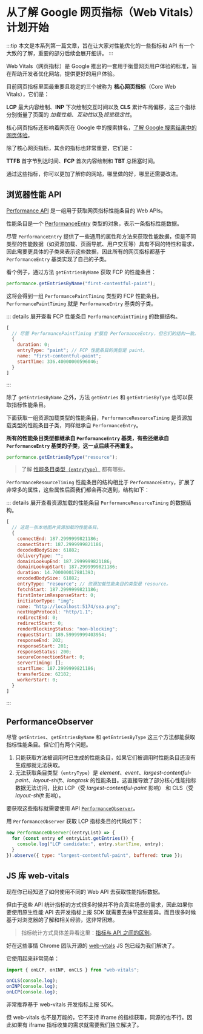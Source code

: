 # 从了解 Google 网页指标（Web Vitals）计划开始

:::tip
本文是本系列第一篇文章，旨在让大家对性能优化的一些指标和 API 有一个大致的了解，重要的部分后续会展开细讲。
:::

Web Vitals（网页指标）是 Google 推出的一套用于衡量网页用户体验的标准，旨在帮助开发者优化网站，提供更好的用户体验。

目前网页指标里面最重要且稳定的三个被称为 **核心网页指标**（Core Web Vitals），它们是：

**LCP** 最大内容绘制、**INP** 下次绘制交互时间以及 **CLS** 累计布局偏移，这三个指标分别衡量了页面的 _加载性能_、*互动性*以及*视觉稳定性*。

核心网页指标还影响着网页在 Google 中的搜索排名，[了解 Google 搜索结果中的网页体验](https://developers.google.com/search/docs/appearance/page-experience#ranking-signal)。

除了核心网页指标，其余的指标也非常重要，它们是：

**TTFB** 首字节到达时间、**FCP** 首次内容绘制和 **TBT** 总阻塞时间。

通过这些指标，你可以更加了解你的网站，哪里做的好，哪里还需要改进。

## 浏览器性能 API

[Performance API](https://developer.mozilla.org/en-US/docs/Web/API/Performance_API) 是一组用于获取网页指标性能条目的 Web APIs。

性能条目是一个 [PerformanceEntry](https://developer.mozilla.org/en-US/docs/Web/API/PerformanceEntry) 类型的对象，表示一条指标性能数据。

尽管 `PerformanceEntry` 提供了一些通用的属性和方法来获取性能数据，但是不同类型的性能数据（如资源加载、页面导航、用户交互等）具有不同的特性和需求，因此需要更具体的子类来表示这些数据，因此所有的网页指标都基于 `PerformanceEntry` 基类实现了自己的子类。

看个例子，通过方法 `getEntriesByName` 获取 FCP 的性能条目：

```js
performance.getEntriesByName("first-contentful-paint");
```

这将会得到一组 `PerformancePaintTiming` 类型的 FCP 性能条目。`PerformancePaintTiming` 就是 `PerformanceEntry` 基类的子类。

::: details 展开查看 FCP 性能条目 `PerformancePaintTiming` 的数据结构。

```js
[
  // 尽管 PerformancePaintTiming 扩展自 PerformanceEntry，但它们的结构一致。
  {
    duration: 0;
    entryType: "paint"; // FCP 性能条目的类型是 paint。
    name: "first-contentful-paint";
    startTime: 336.40000000596046;
  }
]
```

:::

除了 `getEntriesByName` 之外，方法 `getEntries` 和 `getEntriesByType` 也可以获取指标性能条目。

下面获取一组资源加载类型的性能条目，`PerformanceResourceTiming` 是资源加载类型的性能条目子类，同样继承自 `PerformanceEntry`。

**所有的性能条目类型都继承自 `PerformanceEntry` 基类，有些还继承自 `PerformanceEntry` 基类的子类，这一点后续不再重复。**

```js
performance.getEntriesByType("resource");
```

> 了解 [性能条目类型（`entryType`）](https://developer.mozilla.org/en-US/docs/Web/API/PerformanceEntry/entryType) 都有哪些。

`PerformanceResourceTiming` 性能条目的结构相比于 `PerformanceEntry`，扩展了非常多的属性，这些属性后面我们都会再次遇到，结构如下：

::: details 展开查看资源加载的性能条目 `PerformanceResourceTiming` 的数据结构。

```js
[
  // 这是一张本地图片资源加载的性能条目。
  {
    connectEnd: 187.2999999821186;
    connectStart: 187.2999999821186;
    decodedBodySize: 61882;
    deliveryType: "";
    domainLookupEnd: 187.2999999821186;
    domainLookupStart: 187.2999999821186;
    duration: 14.700000017881393;
    encodedBodySize: 61882;
    entryType: "resource"; // 资源加载性能条目的类型是 resource。
    fetchStart: 187.2999999821186;
    firstInterimResponseStart: 0;
    initiatorType: "img";
    name: "http://localhost:5174/sea.png";
    nextHopProtocol: "http/1.1";
    redirectEnd: 0;
    redirectStart: 0;
    renderBlockingStatus: "non-blocking";
    requestStart: 189.59999999403954;
    responseEnd: 202;
    responseStart: 201;
    responseStatus: 200;
    secureConnectionStart: 0;
    serverTiming: [];
    startTime: 187.2999999821186;
    transferSize: 62182;
    workerStart: 0;
  }
]
```

:::

## PerformanceObserver

尽管 `getEntries`、`getEntriesByName` 和 `getEntriesByType` 这三个方法都能获取指标性能条目。但它们有两个问题。

1. 只能获取方法被调用时已生成的性能条目，如果它们被调用时性能条目还没有生成那就无法获取。
2. 无法获取条目类型（`entryType`）是 _element_、_event_、_largest-contentful-paint_、_layout-shift_、_longtask_ 的性能条目。这直接导致了部分核心性能指标数据无法访问，比如 LCP（受 _largest-contentful-paint_ 影响） 和 CLS（受 _layout-shift_ 影响）。

要获取这些指标就需要使用 API [`PerformanceObserver`](https://developer.mozilla.org/en-US/docs/Web/API/PerformanceObserver)。

用 `PerformanceObserver` 获取 LCP 指标条目的代码如下：

```js
new PerformanceObserver((entryList) => {
  for (const entry of entryList.getEntries()) {
    console.log("LCP candidate:", entry.startTime, entry);
  }
}).observe({ type: "largest-contentful-paint", buffered: true });
```

## JS 库 web-vitals

现在你已经知道了如何使用不同的 Web API 去获取性能指标数据。

但由于这些 API 统计指标的方式很多时候并不符合真实场景的需求，因此如果你要使用原生性能 API 去开发指标上报 SDK 就需要去抹平这些差异。而且很多时候基于对浏览器的了解和相关经验，这非常困难。

> 指标统计方式具体差异看这里：[指标与 API 之间的区别](https://web.dev/articles/lcp#differences-metric-api)。

好在这些事情 Chrome 团队开源的 [web-vitals](https://github.com/GoogleChrome/web-vitals) JS 包已经为我们解决了。

它使用起来非常简单：

```js
import { onLCP, onINP, onCLS } from "web-vitals";

onCLS(console.log);
onINP(console.log);
onLCP(console.log);
```

非常推荐基于 web-vitals 开发指标上报 SDK。

但 web-vitals 也不是万能的，它不支持 iframe 的指标获取，同源的也不行。因此如果有 iframe 指标收集的需求就需要我们独立解决了。
